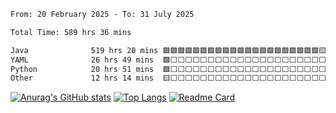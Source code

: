 <!--START_SECTION:waka-->

```txt
From: 20 February 2025 - To: 31 July 2025

Total Time: 589 hrs 36 mins

Java              519 hrs 20 mins 🟩🟩🟩🟩🟩🟩🟩🟩🟩🟩🟩🟩🟩🟩🟩🟩🟩🟩🟩🟩🟩🟨⬜⬜⬜   86.29 %
YAML              26 hrs 49 mins  🟩⬜⬜⬜⬜⬜⬜⬜⬜⬜⬜⬜⬜⬜⬜⬜⬜⬜⬜⬜⬜⬜⬜⬜⬜   04.46 %
Python            20 hrs 51 mins  🟩⬜⬜⬜⬜⬜⬜⬜⬜⬜⬜⬜⬜⬜⬜⬜⬜⬜⬜⬜⬜⬜⬜⬜⬜   03.47 %
Other             12 hrs 14 mins  🟨⬜⬜⬜⬜⬜⬜⬜⬜⬜⬜⬜⬜⬜⬜⬜⬜⬜⬜⬜⬜⬜⬜⬜⬜   02.03 %
```

<!--END_SECTION:waka-->
[![Anurag's GitHub stats](https://github-readme-stats.vercel.app/api?username=XiaoSiHwang)](https://github.com/XiaoSiHwang/XiaoSiHwang)
[![Top Langs](https://github-readme-stats.vercel.app/api/top-langs/?username=XiaoSiHwang&layout=compact)](https://github.com/XiaoSiHwang/XiaoSiHwang)
[![Readme Card](https://github-readme-stats.vercel.app/api/pin/?username=XiaoSiHwang&repo=garmin-sync-coros)](https://github.com/XiaoSiHwang/garmin-sync-coros)